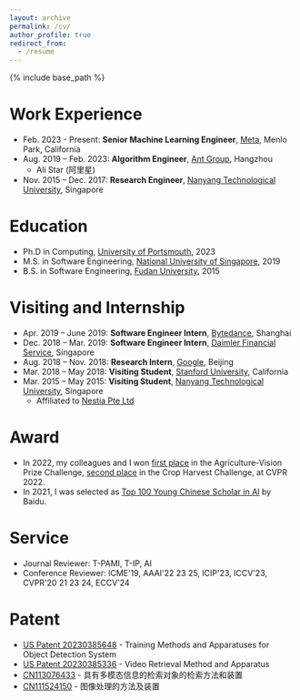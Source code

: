 ```yaml
---
layout: archive
permalink: /cv/
author_profile: true
redirect_from:
  - /resume
---
```


{% include base_path %}

Work Experience
======
* Feb. 2023 - Present: **Senior Machine Learning Engineer**, [Meta](https://www.meta.com), Menlo Park, California
* Aug. 2019 – Feb. 2023: **Algorithm Engineer**, [Ant Group](https://www.antgroup.com), Hangzhou
  * Ali Star (阿里星)
* Nov. 2015 – Dec. 2017: **Research Engineer**, [Nanyang Technological University](https://www.ntu.edu.sg), Singapore

Education
======
* Ph.D in Computing, [University of Portsmouth](https://researchportal.port.ac.uk/en/studentTheses/approximate-nearest-neighbor-search-with-hashing-and-quantization), 2023
* M.S. in Software Engineering, [National University of Singapore](https://nus-csm.symplicity.com/profiles/weixiang.hong), 2019
* B.S. in Software Engineering, [Fudan University](http://fdjpkc.fudan.edu.cn/d201348/13198/list.htm), 2015

Visiting and Internship
======
* Apr. 2019 – June 2019: **Software Engineer Intern**, [Bytedance](https://www.bytedance.com), Shanghai
* Dec. 2018 – Mar. 2019: **Software Engineer Intern**, [Daimler Financial Service](https://group.mercedes-benz.com/careers/about-us/locations/location-detail-page-5172.html), Singapore
* Aug. 2018 – Nov. 2018: **Research Intern**, [Google](https://about.google), Beijing
* Mar. 2018 – May 2018: **Visiting Student**, [Stanford University](https://www.stanford.edu), California
* Mar. 2015 – May 2015: **Visiting Student**, [Nanyang Technological University](https://www.ntu.edu.sg), Singapore
  * Affiliated to [Nestia Pte Ltd](https://www.nestia.com)

Award
======
* In 2022, my colleagues and I won [first place](http://weixianghong.github.io/files/Agriculture_Vision/Certificate_AntGroup_AgVis1.pdf) in the Agriculture-Vision Prize Challenge, [second place](http://weixianghong.github.io/files/Agriculture_Vision/Certificate_AntGroup_CH2.pdf) in the Crop Harvest Challenge, at CVPR 2022.
* In 2021, I was selected as [Top 100 Young Chinese Scholar in AI](https://xueshu.baidu.com/usercenter/index/aischolar) by Baidu.

Service
======
* Journal Reviewer: T-PAMI, T-IP, AI
* Conference Reviewer: ICME'19, AAAI'22 23 25, ICIP'23, ICCV'23, CVPR'20 21 23 24, ECCV'24

Patent
======
* [US Patent 20230385648](https://patents.google.com/patent/US20230385648A1/en) - Training Methods and Apparatuses for Object Detection System
* [US Patent 20230385336](https://patents.google.com/patent/US20230385336A1/en) - Video Retrieval Method and Apparatus
* [CN113076433](https://patents.google.com/patent/CN113076433A/en?oq=CN113076433) - 具有多模态信息的检索对象的检索方法和装置
* [CN111524150](https://patents.google.com/patent/CN111524150A/en?oq=CN111524150) - 图像处理的方法及装置